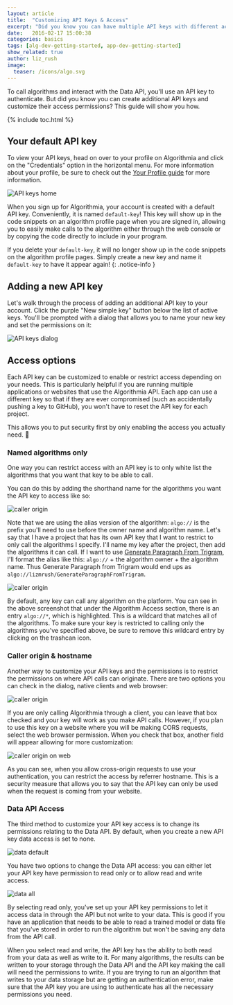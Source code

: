 ```yaml
---
layout: article
title:  "Customizing API Keys & Access"
excerpt: "Did you know you can have multiple API keys with different access permissions?"
date:   2016-02-17 15:00:38
categories: basics
tags: [alg-dev-getting-started, app-dev-getting-started]
show_related: true
author: liz_rush
image:
  teaser: /icons/algo.svg
---
```


To call algorithms and interact with the Data API, you'll use an API key to authenticate. But did you know you can create additional API keys and customize their access permissions? This guide will show you how.

{% include toc.html %}

## Your default API key

To view your API keys, head on over to your profile on Algorithmia and click on the "Credentials" option in the horizontal menu. For more information about your profile, be sure to check out the [Your Profile guide](https://developers.algorithmia.com/basics/your-profile) for more information.

![API keys home](/images/post_images/api_keys/api_keys_home.png)

When you sign up for Algorithmia, your account is created with a default API key. Conveniently, it is named `default-key`! This key will show up in the code snippets on an algorithm profile page when you are signed in, allowing you to easily make calls to the algorithm either through the web console or by copying the code directly to include in your program. 

If you delete your `default-key`, it will no longer show up in the code snippets on the algorithm profile pages. Simply create a new key and name it `default-key` to have it appear again!
{: .notice-info }

## Adding a new API key

Let's walk through the process of adding an additional API key to your account. Click the purple "New simple key" button below the list of active keys. You'll be prompted with a dialog that allows you to name your new key and set the permissions on it:

![API keys dialog](/images/post_images/api_keys/api_key_dialog.png)

## Access options

Each API key can be customized to enable or restrict access depending on your needs. This is particularly helpful if you are running multiple applications or websites that use the Algorithmia API. Each app can use a different key so that if they are ever compromised (such as accidentally pushing a key to GitHub), you won't have to reset the API key for each project. 

This allows you to put security first by only enabling the access you actually need. :closed_lock_with_key:

### Named algorithms only

One way you can restrict access with an API key is to only white list the algorithms that you want that key to be able to call. 

You can do this by adding the shorthand name for the algorithms you want the API key to access like so:

![caller origin](/images/post_images/api_keys/algo_restrictions.png)

Note that we are using the alias version of the algorithm: `algo://` is the prefix you'll need to use before the owner name and algorithm name. Let's say that I have a project that has its own API key that I want to restrict to only call the algorithms I specify. I'll name my key after the project, then add the algorithms it can call. If I want to use [Generate Paragraph From Trigram](https://algorithmia.com/algorithms/lizmrush/GenerateParagraphFromTrigram), I'll format the alias like this: `algo://` + the algorithm owner + the algorithm name. Thus Generate Paragraph from Trigram would end ups as `algo://lizmrush/GenerateParagraphFromTrigram`. 

![caller origin](/images/post_images/api_keys/algo_restrictions_no_star.png)

By default, any key can call any algorithm on the platform. You can see in the above screenshot that under the Algorithm Access section, there is an entry `algo://*`, which is highlighted. This is a wildcard that matches all of the algorithms. To make sure your key is restricted to calling only the algorithms you've specified above, be sure to remove this wildcard entry by clicking on the trashcan icon.

### Caller origin & hostname

Another way to customize your API keys and the permissions is to restrict the permissions on where API calls can originate. There are two options you can check in the dialog, native clients and web browser:

![caller origin](/images/post_images/api_keys/call_origin.png)

If you are only calling Algorithmia through a client, you can leave that box checked and your key will work as you make API calls. However, if you plan to use this key on a website where you will be making CORS requests, select the web browser permission. When you check that box, another field will appear allowing for more customization:

![caller origin on web](/images/post_images/api_keys/call_origin_web.png)

As you can see, when you allow cross-origin requests to use your authentication, you can restrict the access by referrer hostname. This is a security measure that allows you to say that the API key can only be used when the request is coming from your website.

### Data API Access

The third method to customize your API key access is to change its permissions relating to the Data API. By default, when you create a new API key data access is set to none.

![data default](/images/post_images/api_keys/data_none.png)

You have two options to change the Data API access: you can either let your API key have permission to read only or to allow read and write access.

![data all](/images/post_images/api_keys/data_all.png)

By selecting read only, you've set up your API key permissions to let it access data in through the API but not write to your data. This is good if you have an application that needs to be able to read a trained model or data file that you've stored in order to run the algorithm but won't be saving any data from the API call.

When you select read and write, the API key has the ability to both read from your data as well as write to it. For many algorithms, the results can be written to your storage through the Data API and the API key making the call will need the permissions to write. If you are trying to run an algorithm that writes to your data storage but are getting an authentication error, make sure that the API key you are using to authenticate has all the necessary permissions you need.

